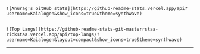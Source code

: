 


    ![Anurag's GitHub stats](https://github-readme-stats.vercel.app/api?username=Kaialogen&show_icons=true&theme=synthwave)


    ![Top Langs](https://github-readme-stats-git-masterrstaa-rickstaa.vercel.app/api/top-langs/?username=Kaialogen&layout=compact&show_icons=true&theme=synthwave)

---

<!---
Kaialogen/Kaialogen is a ✨ special ✨ repository because its `README.md` (this file) appears on your GitHub profile.
You can click the Preview link to take a look at your changes.
--->
